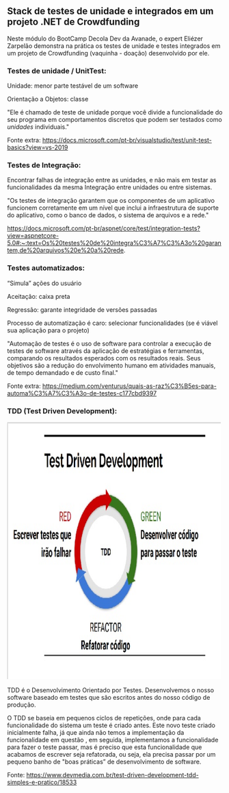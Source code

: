 ## Stack de testes de unidade e integrados em um projeto .NET de Crowdfunding



Neste módulo do BootCamp Decola Dev da Avanade, o expert Eliézer Zarpelão demonstra na prática os testes de unidade e testes integrados em um projeto de Crowdfunding (vaquinha - doação) desenvolvido por ele.



### Testes de unidade / UnitTest:

Unidade: menor parte testável de um software 

Orientação a Objetos: classe

"Ele é chamado de teste de unidade porque você divide a funcionalidade do seu programa em comportamentos discretos que podem ser testados como *unidades* individuais."

Fonte extra: https://docs.microsoft.com/pt-br/visualstudio/test/unit-test-basics?view=vs-2019



### Testes de Integração:

Encontrar falhas de integração entre as unidades, e não mais em testar as funcionalidades da mesma Integração entre unidades ou entre sistemas.

"Os testes de integração garantem que os componentes de um aplicativo funcionem corretamente em um nível que inclui a infraestrutura de suporte do aplicativo, como o banco de dados, o sistema de arquivos e a rede."

https://docs.microsoft.com/pt-br/aspnet/core/test/integration-tests?view=aspnetcore-5.0#:~:text=Os%20testes%20de%20integra%C3%A7%C3%A3o%20garantem,de%20arquivos%20e%20a%20rede.



### Testes automatizados:

“Simula” ações do usuário 

Aceitação: caixa preta 

Regressão: garante integridade de versões passadas 

Processo de automatização é caro: selecionar funcionalidades (se é viável sua aplicação para o projeto)

"Automação de testes é o uso de software para controlar a execução de testes de software através da aplicação de estratégias e ferramentas, comparando os resultados esperados com os resultados reais. Seus objetivos são a redução do envolvimento humano em atividades manuais, de tempo demandado e de custo final."

Fonte extra: https://medium.com/venturus/quais-as-raz%C3%B5es-para-automa%C3%A7%C3%A3o-de-testes-c177cbd9397



### TDD (Test Driven Development):

<p align="left">
  <img width="500" height="600" src="/imgs/TDD.jpg" alt="Imagem com o cilco do conceito de TDD ">
  </P>

TDD é o Desenvolvimento Orientado por Testes. Desenvolvemos o nosso software baseado em testes que são escritos antes do nosso código de produção.

O TDD se baseia em pequenos ciclos de repetições, onde para cada funcionalidade do sistema um teste é criado antes. Este novo teste criado inicialmente falha, já que ainda não temos a implementação da funcionalidade em questão , em seguida, implementamos a funcionalidade para fazer o teste passar, mas é preciso que esta funcionalidade que acabamos de escrever seja refatorada, ou seja, ela precisa passar por um pequeno banho de "boas práticas” de desenvolvimento de software.

Fonte: https://www.devmedia.com.br/test-driven-development-tdd-simples-e-pratico/18533











